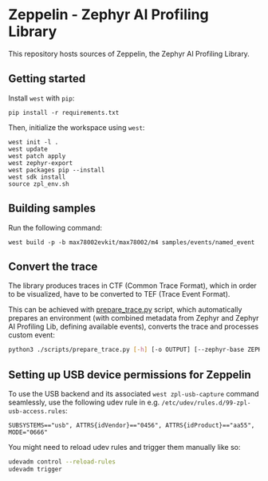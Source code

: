 # Zeppelin - Zephyr AI Profiling Library

This repository hosts sources of Zeppelin, the Zephyr AI Profiling Library.

## Getting started

Install `west` with `pip`:

<!-- name="pip-init" -->
```shell
pip install -r requirements.txt
```

Then, initialize the workspace using `west`:

<!-- name="west-init" -->
```shell
west init -l .
west update
west patch apply
west zephyr-export
west packages pip --install
west sdk install
source zpl_env.sh
```

## Building samples

Run the following command:
<!-- name="build-samples -->
```shell
west build -p -b max78002evkit/max78002/m4 samples/events/named_event
```

## Convert the trace

The library produces traces in CTF (Common Trace Format), which in order to be visualized, have to be converted to TEF (Trace Event Format).

This can be achieved with [prepare_trace.py](./scripts/prepare_trace.py) script, which automatically prepares an environment (with combined metadata from Zephyr and Zephyr AI Profiling Lib, defining available events), converts the trace and processes custom event:

```bash
python3 ./scripts/prepare_trace.py [-h] [-o OUTPUT] [--zephyr-base ZEPHYR_BASE] [--tflm-model-path TFLM_MODEL_PATH] ctf_trace
```

## Setting up USB device permissions for Zeppelin

To use the USB backend and its associated `west zpl-usb-capture` command
seamlessly, use the following udev rule in e.g.
`/etc/udev/rules.d/99-zpl-usb-access.rules`:

```
SUBSYSTEMS=="usb", ATTRS{idVendor}=="0456", ATTRS{idProduct}=="aa55", MODE="0666"
```

You might need to reload udev rules and trigger them manually like so:
```bash
udevadm control --reload-rules
udevadm trigger
```
